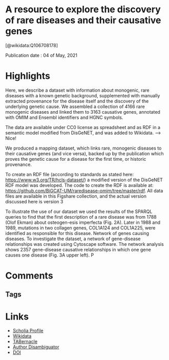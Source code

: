 
A resource to explore the discovery of rare diseases and their causative genes
==============================================================================
  
  [@wikidata:Q106708178]  
  
Publication date : 04 of May, 2021  

# Highlights

Here, we describe a dataset with information about monogenic, rare diseases with a known genetic background, supplemented with manually extracted provenance for the disease itself and the discovery of the underlying genetic cause. We assembled a collection of 4166 rare monogenic diseases and linked them to 3163 causative genes, annotated with OMIM and Ensembl identifiers and HGNC symbols.

The data are available under CC0 license as spreadsheet and as RDF in a semantic model modified from DisGeNET, and was added to Wikidata. 
--> Nice!

We produced a mapping dataset, which links rare, monogenic diseases to their causative genes (and vice versa), backed up by the publication which proves the genetic cause for a disease for the first time, or historic provenance.

To create an RDF file (according to standards as stated here: https://www.w3.org/TR/hcls-dataset/) a modified version of the DisGeNET RDF model was developed. The code to create the RDF is available at: https://github.com/BiGCAT-UM/raredisease-omim/tree/master/rdf. All data files are available in this Figshare collection, and the actual version discussed here is version 3

To illustrate the use of our dataset we used the results of the SPARQL queries to find that the first description of a rare disease was from 1788 (Olof Ekman) about osteogen-esis imperfecta (Fig. 2A). Later in 1988 and 1989, mutations in two collagen genes, COL1A124 and COL1A225, were identified as responsible for this disease.
Network of genes causing diseases. To investigate the dataset, a network of gene-disease relationships was created using Cytoscape software. The network analysis shows 2357 gene-disease causative relationships in which one gene causes one disease (Fig. 3A upper left). P
 # Comments

## Tags

# Links
  
 * [Scholia Profile](https://scholia.toolforge.org/work/Q106708178)  
 * [Wikidata](https://www.wikidata.org/wiki/Q106708178)  
 * [TABernacle](https://tabernacle.toolforge.org/?#/tab/manual/Q106708178/P921%3BP4510)  
 * [Author Disambiguator](https://author-disambiguator.toolforge.org/work_item_oauth.php?id=Q106708178&batch_id=&match=1&author_list_id=&doit=Get+author+links+for+work)  
 * [DOI](https://doi.org/10.1038/S41597-021-00905-Y)  

